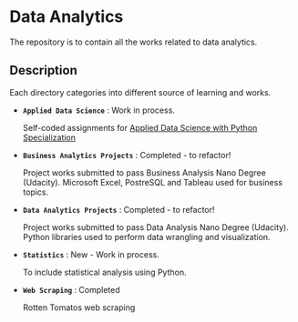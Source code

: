 # Data Analytics

The repository is to contain all the works related to data analytics.

## Description 

Each directory categories into different source of learning and works.

- **`Applied Data Science`** : Work in process. 

  Self-coded assignments for [Applied Data Science with Python Specialization](https://www.coursera.org/specializations/data-science-python)
  
- **`Business Analytics Projects`** : Completed - to refactor!
  
  Project works submitted to pass Business Analysis Nano Degree (Udacity). Microsoft Excel, PostreSQL and Tableau used for business topics.

- **`Data Analytics Projects`** : Completed - to refactor!

   Project works submitted to pass Data Analysis Nano Degree (Udacity). Python libraries used to perform data wrangling and visualization.

- **`Statistics`** : New - Work in process. 

   To include statistical analysis using Python.
  
- **`Web Scraping`** : Completed

  Rotten Tomatos web scraping 



